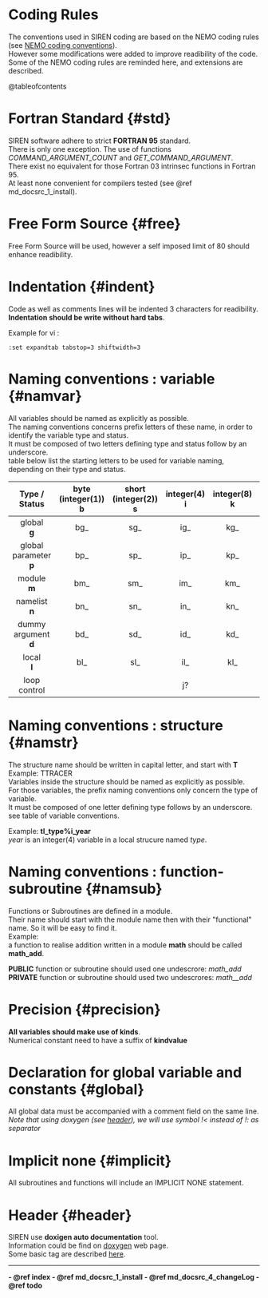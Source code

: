 # Coding Rules

The conventions used in SIREN coding are based on the NEMO coding rules
(see [NEMO coding
conventions](http://www.nemo-ocean.eu/content/download/15483/73221/file/NEMO_coding.conv_v3.pdf)).<br/>
However some modifications were added to improve readibility of the code.<br/>
Some of the NEMO coding rules are reminded here, and extensions are described.

@tableofcontents

# Fortran Standard {#std}

SIREN software adhere to strict __FORTRAN 95__ standard.<br/>
There is only one exception. The use of functions _COMMAND_ARGUMENT_COUNT_ and
_GET_COMMAND_ARGUMENT_.<br/>
There exist no equivalent for those Fortran 03 intrinsec functions in Fortran
95.<br/> At least none convenient for compilers tested (see @ref md_docsrc_1_install). 

#  Free Form Source {#free}
Free Form Source will be used, however a self imposed limit of 80 should
enhance readibility.

#  Indentation {#indent}
Code as well as comments lines will be indented 3 characters for readibility.<br/>
__Indentation should be write without hard tabs__.

Example for vi  :
~~~~~~~~~~~~~~~~~~~~~
:set expandtab tabstop=3 shiftwidth=3
~~~~~~~~~~~~~~~~~~~~~

#  Naming conventions : variable {#namvar}
All variables should be named as explicitly as possible.<br/>
The naming conventions concerns prefix letters of these name, in order to
identify the variable type and status.<br/> It must be composed of two
letters defining type and status follow by an underscore.<br/>
table below list the starting letters to be used for variable naming,
depending on their type and status.

 | Type / Status     | byte (integer(1)) <br/> __b__ | short (integer(2)) <br/> __s__ | integer(4) <br/> __i__  | integer(8) <br/> __k__ | real(4) <br/> __r__ | real(8) <br/> __d__ | logical <br/> __l__ | character <br/> __c__ | complex <br/> __y__ | structure <br/> __t__  |
 | :----:            | :----: | :----: | :----: | :----: | :----: | :----: | :----: | :----: | :----: | :----: |
 |global <br/> __g__           | bg_  | sg_  | ig_  | kg_  | rg_  | dg_  | lg_  | cg_  | yg_  | tg_  |
 |global parameter <br/> __p__ | bp_  | sp_  | ip_  | kp_  | rp_  | dp_  | lp_  | cp_  | yp_  | tp_  |
 |module <br/> __m__           | bm_  | sm_  | im_  | km_  | rm_  | dm_  | lm_  | cm_  | ym_  | tm_  |
 |namelist <br/> __n__         | bn_  | sn_  | in_  | kn_  | rn_  | dn_  | ln_  | cn_  | yn_  | tn_  |
 |dummy argument <br/> __d__   | bd_  | sd_  | id_  | kd_  | rd_  | dd_  | ld_  | cd_  | yd_  | td_  |
 |local <br/> __l__            | bl_  | sl_  | il_  | kl_  | rl_  | dl_  | ll_  | cl_  | yl_  | tl_  |
 |loop control       |      |      | j?   |      |      |      |      |      |      |      |

# Naming conventions : structure {#namstr}
The structure name should be written in capital letter, and start with
__T__<br/> Example: TTRACER <br/>
Variables inside the structure should be named as explicitly as possible.<br/>
For those variables, the prefix naming conventions only concern the type of variable.<br/>
It must be composed of one letter defining type follows by an
underscore.<br/>
see table of variable conventions.<br/>

Example: __tl\_type\%i\_year__<br/> _year_ is an integer(4) variable in a local strucure
named _type_. <br/>

# Naming conventions : function-subroutine {#namsub}
Functions or Subroutines are defined in a module.<br/>
Their name should start with the module name then with their "functional" name. So it will be
easy to find it.<br/>
Example:<br/> a function to realise addition written in a module
__math__ should be called __math\_add__.<br/>

__PUBLIC__  function or subroutine should used one undescrore: _math_add_<br/>
__PRIVATE__ function or subroutine should used two undescrores: _math__add_<br/>

# Precision {#precision}
__All variables should make use of kinds__.<br/>
Numerical constant need to have a suffix of __kindvalue__

# Declaration for global variable and constants {#global}
All global data must be accompanied with a comment field on the same
line.<br/>
_Note that using doxygen (see [header](#header)), we will use symbol !< instead of !: as separator_

# Implicit none {#implicit}
All subroutines and functions will include an IMPLICIT NONE statement.

# Header {#header}

SIREN use __doxigen auto documentation__ tool.<br/>
Information could be find on
[doxygen](http://www.stack.nl/~dimitri/doxygen/index.html) web page.<br/>
Some basic tag are described
[here](http://www.msg.chem.iastate.edu/gamess/DoxygenRules.oct10.pdf).

 <HR>
   <b>
   - @ref index
   - @ref md_docsrc_1_install
   - @ref md_docsrc_4_changeLog
   - @ref todo
   </b>
